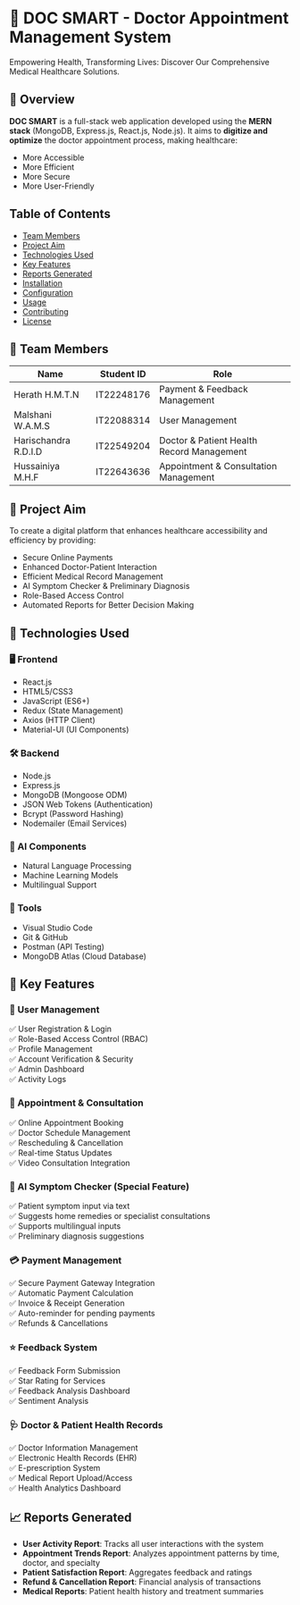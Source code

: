 # 🏥 DOC SMART - Doctor Appointment Management System

Empowering Health, Transforming Lives: Discover Our Comprehensive Medical Healthcare Solutions.

## 📌 Overview

**DOC SMART** is a full-stack web application developed using the **MERN stack** (MongoDB, Express.js, React.js, Node.js). It aims to **digitize and optimize** the doctor appointment process, making healthcare:

- More Accessible
- More Efficient
- More Secure
- More User-Friendly

## Table of Contents
- [Team Members](#-team-members)
- [Project Aim](#-project-aim)
- [Technologies Used](#-technologies-used)
- [Key Features](#-key-features)
- [Reports Generated](#-reports-generated)
- [Installation](#-installation)
- [Configuration](#-configuration)
- [Usage](#-usage)
- [Contributing](#-contributing)
- [License](#-license)

## 👥 Team Members

| Name                 | Student ID    | Role |
|----------------------|---------------|------|
| Herath H.M.T.N       | IT22248176    | Payment & Feedback Management |
| Malshani W.A.M.S     | IT22088314    | User Management |
| Harischandra R.D.I.D | IT22549204    | Doctor & Patient Health Record Management |
| Hussainiya M.H.F     | IT22643636    | Appointment & Consultation Management |

## 🎯 Project Aim

To create a digital platform that enhances healthcare accessibility and efficiency by providing:

- Secure Online Payments
- Enhanced Doctor-Patient Interaction
- Efficient Medical Record Management
- AI Symptom Checker & Preliminary Diagnosis
- Role-Based Access Control
- Automated Reports for Better Decision Making

## 🔧 Technologies Used

### 🖥 Frontend
- React.js
- HTML5/CSS3
- JavaScript (ES6+)
- Redux (State Management)
- Axios (HTTP Client)
- Material-UI (UI Components)

### 🛠 Backend
- Node.js
- Express.js
- MongoDB (Mongoose ODM)
- JSON Web Tokens (Authentication)
- Bcrypt (Password Hashing)
- Nodemailer (Email Services)

### 🤖 AI Components
- Natural Language Processing
- Machine Learning Models
- Multilingual Support

### 🧰 Tools
- Visual Studio Code
- Git & GitHub
- Postman (API Testing)
- MongoDB Atlas (Cloud Database)

## 🔑 Key Features

### 👤 User Management
✅ User Registration & Login  
✅ Role-Based Access Control (RBAC)  
✅ Profile Management  
✅ Account Verification & Security  
✅ Admin Dashboard  
✅ Activity Logs  

### 📅 Appointment & Consultation
✅ Online Appointment Booking  
✅ Doctor Schedule Management  
✅ Rescheduling & Cancellation  
✅ Real-time Status Updates  
✅ Video Consultation Integration  

### 🧠 AI Symptom Checker (Special Feature)
✅ Patient symptom input via text  
✅ Suggests home remedies or specialist consultations  
✅ Supports multilingual inputs  
✅ Preliminary diagnosis suggestions  

### 💳 Payment Management
✅ Secure Payment Gateway Integration  
✅ Automatic Payment Calculation  
✅ Invoice & Receipt Generation  
✅ Auto-reminder for pending payments  
✅ Refunds & Cancellations  

### ⭐ Feedback System
✅ Feedback Form Submission  
✅ Star Rating for Services  
✅ Feedback Analysis Dashboard  
✅ Sentiment Analysis  

### 🩺 Doctor & Patient Health Records
✅ Doctor Information Management  
✅ Electronic Health Records (EHR)  
✅ E-prescription System  
✅ Medical Report Upload/Access  
✅ Health Analytics Dashboard  

## 📈 Reports Generated

- **User Activity Report**: Tracks all user interactions with the system
- **Appointment Trends Report**: Analyzes appointment patterns by time, doctor, and specialty
- **Patient Satisfaction Report**: Aggregates feedback and ratings
- **Refund & Cancellation Report**: Financial analysis of transactions
- **Medical Reports**: Patient health history and treatment summaries

